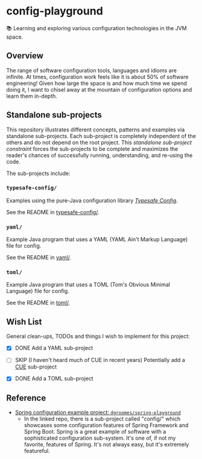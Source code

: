 # config-playground

📚 Learning and exploring various configuration technologies in the JVM space.


## Overview

The range of software configuration tools, languages and idioms are infinite. At times, configuration work feels like
it is about 50% of software engineering! Given how large the space is and how much time we spend doing it, I want to
chisel away at the mountain of configuration options and learn them in-depth.


## Standalone sub-projects

This repository illustrates different concepts, patterns and examples via standalone sub-projects. Each sub-project is
completely independent of the others and do not depend on the root project. This _standalone sub-project constraint_
forces the sub-projects to be complete and maximizes the reader's chances of successfully running, understanding, and
re-using the code.

The sub-projects include:


### `typesafe-config/`

Examples using the pure-Java configuration library [*Typesafe Config*](https://github.com/lightbend/config).

See the README in [typesafe-config/](typesafe-config/).


### `yaml/`

Example Java program that uses a YAML (YAML Ain't Markup Language) file for config.

See the README in [yaml/](yaml/).


### `toml/`

Example Java program that uses a TOML (Tom's Obvious Minimal Language) file for config.

See the README in [toml/](toml/).


## Wish List

General clean-ups, TODOs and things I wish to implement for this project:

* [x] DONE Add a YAML sub-project
* [ ] SKIP (I haven't heard much of CUE in recent years) Potentially add a [CUE](https://github.com/cuelang/cue) sub-project
* [x] DONE Add a TOML sub-project


## Reference

* [Spring configuration example project: `dgroomes/spring-playground`](https://github.com/dgroomes/spring-playground)
  * In the linked repo, there is a sub-project called "config/" which showcases some configuration features of Spring Framework
    and Spring Boot. Spring is a great example of software with a sophisticated configuration sub-system. It's one of, if
    not my favorite, features of Spring. It's not always easy, but it's extremely featureful.

